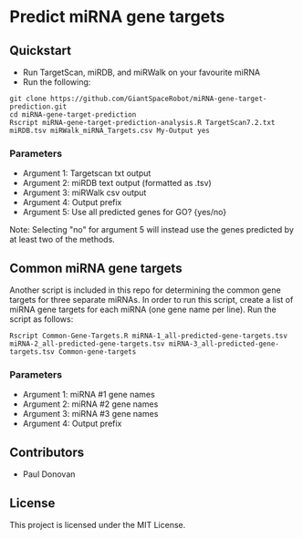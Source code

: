 # Predict miRNA gene targets

## Quickstart
* Run TargetScan, miRDB, and miRWalk on your favourite miRNA
* Run the following:
```
git clone https://github.com/GiantSpaceRobot/miRNA-gene-target-prediction.git
cd miRNA-gene-target-prediction
Rscript miRNA-gene-target-prediction-analysis.R TargetScan7.2.txt miRDB.tsv miRWalk_miRNA_Targets.csv My-Output yes 
```

### Parameters
* Argument 1: Targetscan txt output
* Argument 2: miRDB text output (formatted as .tsv)
* Argument 3: miRWalk csv output
* Argument 4: Output prefix
* Argument 5: Use all predicted genes for GO? {yes/no}

Note: Selecting "no" for argument 5 will instead use the genes predicted by at least two of the methods.

## Common miRNA gene targets
Another script is included in this repo for determining the common gene targets for three separate miRNAs.
In order to run this script, create a list of miRNA gene targets for each miRNA (one gene name per line).
Run the script as follows:
```
Rscript Common-Gene-Targets.R miRNA-1_all-predicted-gene-targets.tsv miRNA-2_all-predicted-gene-targets.tsv miRNA-3_all-predicted-gene-targets.tsv Common-gene-targets
```

### Parameters
* Argument 1: miRNA #1 gene names
* Argument 2: miRNA #2 gene names
* Argument 3: miRNA #3 gene names
* Argument 4: Output prefix

## Contributors
* Paul Donovan

## License
This project is licensed under the MIT License.

